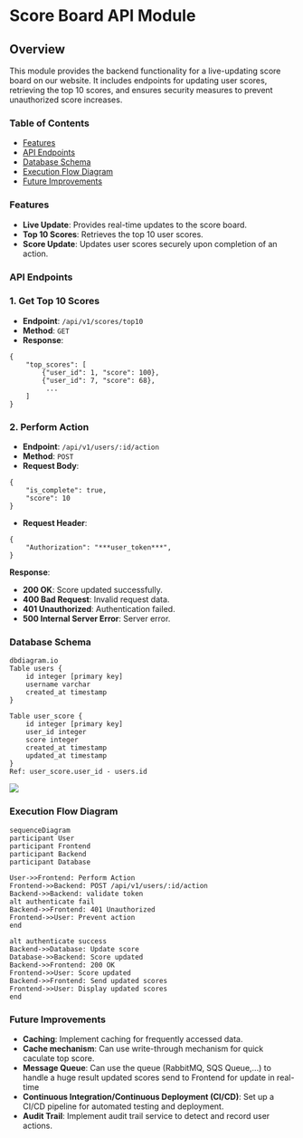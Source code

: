 # Score Board API Module

## Overview

This module provides the backend functionality for a live-updating score board on our website. It includes endpoints for updating user scores, retrieving the top 10 scores, and ensures security measures to prevent unauthorized score increases.

### Table of Contents
-   [Features](#features)
-   [API Endpoints](#api-endpoints)
-   [Database Schema](#database-schema)
-   [Execution Flow Diagram](#execution-flow-diagram)
-   [Future Improvements](#future-improvements)
### Features
-   **Live Update**: Provides real-time updates to the score board.
-   **Top 10 Scores**: Retrieves the top 10 user scores.
-   **Score Update**: Updates user scores securely upon completion of an action.
### API Endpoints
### 1. Get Top 10 Scores
-   **Endpoint**: `/api/v1/scores/top10`
-   **Method**: `GET`
-   **Response**:
```
{ 
	"top_scores": [ 
		{"user_id": 1, "score": 100},
		{"user_id": 7, "score": 68},
		 ... 
	] 
}
```

### 2. Perform Action
-   **Endpoint**: `/api/v1/users/:id/action`
-   **Method**: `POST`
-   **Request Body**:
```
{ 
	"is_complete": true,
	"score": 10
}
```
-   **Request Header**:
```
{ 
	"Authorization": "***user_token***",
}
```
**Response**:

-   **200 OK**: Score updated successfully.
-   **400 Bad Request**: Invalid request data.
-   **401 Unauthorized**: Authentication failed.
-   **500 Internal Server Error**: Server error.



### Database Schema
```
dbdiagram.io
Table users {
	id integer [primary key]
	username varchar
	created_at timestamp
}

Table user_score {
	id integer [primary key]
	user_id integer
	score integer
	created_at timestamp
	updated_at timestamp
}
Ref: user_score.user_id - users.id
```
![](https://i.ibb.co/hVq0cVB/image.png)
### Execution Flow Diagram
```mermaid
sequenceDiagram
participant User
participant Frontend
participant Backend
participant Database

User->>Frontend: Perform Action
Frontend->>Backend: POST /api/v1/users/:id/action
Backend->>Backend: validate token
alt authenticate fail
Backend->>Frontend: 401 Unauthorized 
Frontend->>User: Prevent action
end

alt authenticate success
Backend->>Database: Update score
Database->>Backend: Score updated
Backend->>Frontend: 200 OK
Frontend->>User: Score updated
Backend->>Frontend: Send updated scores
Frontend->>User: Display updated scores
end
```
### Future Improvements
- **Caching**: Implement caching for frequently accessed data.
- **Cache mechanism**: Can use write-through mechanism for quick caculate top score.
- **Message Queue**: Can use the queue (RabbitMQ, SQS Queue,...) to handle a huge result updated scores send to Frontend for update in real-time
- **Continuous Integration/Continuous Deployment (CI/CD)**: Set up a CI/CD pipeline for automated testing and deployment.
- **Audit Trail**: Implement audit trail service to detect and record user actions.